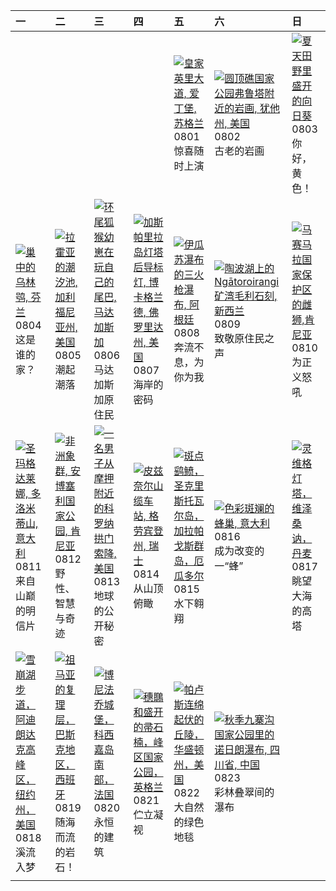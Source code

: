 | 一                                                                                                                                                                                                | 二                                                                                                                                                                                                      | 三                                                                                                                                                                                               | 四                                                                                                                                                                                                           | 五                                                                                                                                                                                                        | 六                                                                                                                                                                                                         | 日                                                                                                                                                                                                |
|:-------------------------------------------------------------------------------------------------------------------------------------------------------------------------------------------------|:-------------------------------------------------------------------------------------------------------------------------------------------------------------------------------------------------------|:------------------------------------------------------------------------------------------------------------------------------------------------------------------------------------------------|:------------------------------------------------------------------------------------------------------------------------------------------------------------------------------------------------------------|:---------------------------------------------------------------------------------------------------------------------------------------------------------------------------------------------------------|:----------------------------------------------------------------------------------------------------------------------------------------------------------------------------------------------------------|:-------------------------------------------------------------------------------------------------------------------------------------------------------------------------------------------------|
|                                                                                                                                                                                                  |                                                                                                                                                                                                        |                                                                                                                                                                                                 |                                                                                                                                                                                                             | [![](https://www.bing.com/th?id=OHR.EdinburghFringe_ZH-CN5243292664_320x240.jpg "皇家英里大道, 爱丁堡, 苏格兰")](https://www.bing.com/th?id=OHR.EdinburghFringe_ZH-CN5243292664_UHD.jpg)<br>0801<br>惊喜随时上演           | [![](https://www.bing.com/th?id=OHR.FruitaPetroglyphs_ZH-CN5423905955_320x240.jpg "圆顶礁国家公园弗鲁塔附近的岩画, 犹他州, 美国")](https://www.bing.com/th?id=OHR.FruitaPetroglyphs_ZH-CN5423905955_UHD.jpg)<br>0802<br>古老的岩画 | [![](https://www.bing.com/th?id=OHR.HappySunflower_ZH-CN5840993161_320x240.jpg "夏天田野里盛开的向日葵")](https://www.bing.com/th?id=OHR.HappySunflower_ZH-CN5840993161_UHD.jpg)<br>0803<br>你好，黄色！          |
| [![](https://www.bing.com/th?id=OHR.LaplandOwl_ZH-CN6070251232_320x240.jpg "巢中的乌林鸮, 芬兰")](https://www.bing.com/th?id=OHR.LaplandOwl_ZH-CN6070251232_UHD.jpg)<br>0804<br>这是谁的家？                   | [![](https://www.bing.com/th?id=OHR.CaliforniaTidepool_ZH-CN6273815361_320x240.jpg "拉霍亚的潮汐池‌, 加利福尼亚州, 美国")](https://www.bing.com/th?id=OHR.CaliforniaTidepool_ZH-CN6273815361_UHD.jpg)<br>0805<br>潮起潮落 | [![](https://www.bing.com/th?id=OHR.BabyLemur_ZH-CN6617977758_320x240.jpg "环尾狐猴幼崽在玩自己的尾巴‌, 马达加斯加")](https://www.bing.com/th?id=OHR.BabyLemur_ZH-CN6617977758_UHD.jpg)<br>0806<br>马达加斯加原住民       | [![](https://www.bing.com/th?id=OHR.GasparillaLight_ZH-CN6855683859_320x240.jpg "加斯帕里拉岛灯塔后导标灯, 博卡格兰德, 佛罗里达州, 美国")](https://www.bing.com/th?id=OHR.GasparillaLight_ZH-CN6855683859_UHD.jpg)<br>0807<br>海岸的密码 | [![](https://www.bing.com/th?id=OHR.IguazuArgentina_ZH-CN4457051931_320x240.jpg "伊瓜苏瀑布的三火枪瀑布, 阿根廷")](https://www.bing.com/th?id=OHR.IguazuArgentina_ZH-CN4457051931_UHD.jpg)<br>0808<br>奔流不息，为你为我        | [![](https://www.bing.com/th?id=OHR.MaoriRock_ZH-CN5614685493_320x240.jpg "陶波湖上的 Ngātoroirangi 矿湾毛利石刻, 新西兰")](https://www.bing.com/th?id=OHR.MaoriRock_ZH-CN5614685493_UHD.jpg)<br>0809<br>致敬原住民之声        | [![](https://www.bing.com/th?id=OHR.LionessKenya_ZH-CN6791029673_320x240.jpg "马赛马拉国家保护区的雌狮,肯尼亚")](https://www.bing.com/th?id=OHR.LionessKenya_ZH-CN6791029673_UHD.jpg)<br>0810<br>为正义怒吼          |
| [![](https://www.bing.com/th?id=OHR.SantaMaddalena_ZH-CN7421083295_320x240.jpg "圣玛格达莱娜, 多洛米蒂山, 意大利")](https://www.bing.com/th?id=OHR.SantaMaddalena_ZH-CN7421083295_UHD.jpg)<br>0811<br>来自山巅的明信片 | [![](https://www.bing.com/th?id=OHR.KenyaElephants_ZH-CN7587207512_320x240.jpg "非洲象群, 安博塞利国家公园, 肯尼亚")](https://www.bing.com/th?id=OHR.KenyaElephants_ZH-CN7587207512_UHD.jpg)<br>0812<br>野性、智慧与奇迹      | [![](https://www.bing.com/th?id=OHR.CoronaArch_ZH-CN5406267193_320x240.jpg "一名男子从摩押附近的科罗纳拱门索降, 美国")](https://www.bing.com/th?id=OHR.CoronaArch_ZH-CN5406267193_UHD.jpg)<br>0813<br>地球的公开秘密      | [![](https://www.bing.com/th?id=OHR.PizNairPeak_ZH-CN8209144138_320x240.jpg "皮兹奈尔山缆车站, 格劳宾登州, 瑞士")](https://www.bing.com/th?id=OHR.PizNairPeak_ZH-CN8209144138_UHD.jpg)<br>0814<br>从山顶俯瞰                    | [![](https://www.bing.com/th?id=OHR.SpottedEagleRay_ZH-CN9894613260_320x240.jpg "斑点鹞鲼，圣克里斯托瓦尔岛‌，‌加拉帕戈斯群岛，厄瓜多尔")](https://www.bing.com/th?id=OHR.SpottedEagleRay_ZH-CN9894613260_UHD.jpg)<br>0815<br>水下翱翔 | [![](https://www.bing.com/th?id=OHR.ColorfulBeehives_ZH-CN0180195770_320x240.jpg "色彩斑斓的蜂巢, 意大利")](https://www.bing.com/th?id=OHR.ColorfulBeehives_ZH-CN0180195770_UHD.jpg)<br>0816<br>成为改变的一“蜂”           | [![](https://www.bing.com/th?id=OHR.LyngvigLighthouse_ZH-CN0836204503_320x240.jpg "灵维格灯塔，维泽桑讷，丹麦")](https://www.bing.com/th?id=OHR.LyngvigLighthouse_ZH-CN0836204503_UHD.jpg)<br>0817<br>眺望大海的高塔 |
| [![](https://www.bing.com/th?id=OHR.AvalancheLake_ZH-CN1442576083_320x240.jpg "雪崩湖步道，阿迪朗达克高峰区，纽约州，美国")](https://www.bing.com/th?id=OHR.AvalancheLake_ZH-CN1442576083_UHD.jpg)<br>0818<br>溪流入梦    | [![](https://www.bing.com/th?id=OHR.GipuzcoaSummer_ZH-CN1926924422_320x240.jpg "祖马亚的复理层，巴斯克地区，西班牙")](https://www.bing.com/th?id=OHR.GipuzcoaSummer_ZH-CN1926924422_UHD.jpg)<br>0819<br>随海而流的岩石！        | [![](https://www.bing.com/th?id=OHR.CitadelBonifacio_ZH-CN2130899430_320x240.jpg "博尼法乔城堡，科西嘉岛南部，法国")](https://www.bing.com/th?id=OHR.CitadelBonifacio_ZH-CN2130899430_UHD.jpg)<br>0820<br>永恒的建筑 | [![](https://www.bing.com/th?id=OHR.WheatearBird_ZH-CN2663965839_320x240.jpg "穗䳭和盛开的帚石楠，峰区国家公园，英格兰")](https://www.bing.com/th?id=OHR.WheatearBird_ZH-CN2663965839_UHD.jpg)<br>0821<br>伫立凝视                  | [![](https://www.bing.com/th?id=OHR.PalouseWA_ZH-CN2552273820_320x240.jpg "帕卢斯连绵起伏的丘陵，华盛顿州，美国")](https://www.bing.com/th?id=OHR.PalouseWA_ZH-CN2552273820_UHD.jpg)<br>0822<br>大自然的绿色地毯                   | [![](https://www.bing.com/th?id=OHR.ChushuY25_ZH-CN0495086720_320x240.jpg "秋季九寨沟国家公园里的诺日朗瀑布, 四川省, 中国")](https://www.bing.com/th?id=OHR.ChushuY25_ZH-CN0495086720_UHD.jpg)<br>0823<br>彩林叠翠间的瀑布             |                                                                                                                                                                                                  |
|                                                                                                                                                                                                  |                                                                                                                                                                                                        |                                                                                                                                                                                                 |                                                                                                                                                                                                             |                                                                                                                                                                                                          |                                                                                                                                                                                                           |                                                                                                                                                                                                  |